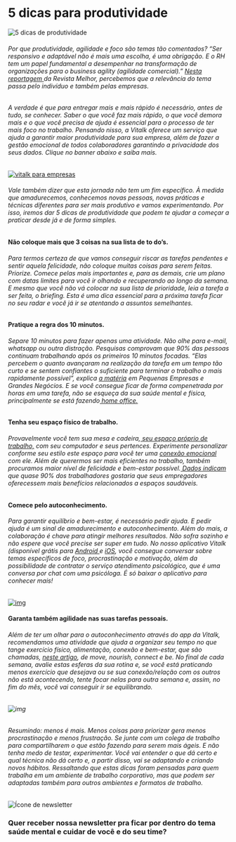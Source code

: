 # 5 dicas para produtividade

![5 dicas de produtividade](https://www.vitalk.com.br/index/wp-content/uploads/2020/08/25-produtividade-1024x576.png)

###### Por que produtividade, agilidade e foco são temas tão comentados? “Ser responsivo e adaptável não é mais uma escolha, é uma obrigação. E o RH tem um papel fundamental a desempenhar na transformação de organizações para o *business agility* (agilidade comercial).” [Nesta reportagem ](https://revistamelhor.com.br/por-que-a-area-de-rh-tem-de-buscar-a-agilidade/)da Revista Melhor, percebemos que a relevância do tema passa pelo indivíduo e também pelas empresas.

###### A verdade é que para entregar mais e mais rápido é necessário, antes de tudo, se conhecer. Saber o que você faz mais rápido, o que você demora mais e o que você precisa de ajuda é essencial para o processo de ter mais foco no trabalho. Pensando nisso, a Vitalk oferece um serviço que ajuda a garantir maior produtividade para sua empresa, além de fazer a gestão emocional de todos colaboradores garantindo a privacidade dos seus dados. Clique no banner abaixo e saiba mais.

 

[![vitalk para empresas](https://www.vitalk.com.br/index/wp-content/uploads/2020/08/Banner-empresas-1.png)](https://www.vitalk.com.br/solucoes-para-empresas/)

###### Vale também dizer que esta jornada não tem um fim específico. À medida que amadurecemos, conhecemos novas pessoas, novas práticas e técnicas diferentes para ser mais produtivo e vamos experimentando. Por isso, iremos dar 5 dicas de produtividade que podem te ajudar a começar a praticar desde já e de forma simples.

#### **Não coloque mais que 3 coisas na sua lista de to do’s.**

###### Para termos certeza de que vamos conseguir riscar as tarefas pendentes e sentir aquela felicidade, não coloque muitas coisas para serem feitas. Priorize. Comece pelas mais importantes e, para as demais, crie um plano com datas limites para você ir olhando e recuperando ao longo da semana. E mesmo que você não vá colocar na sua lista de prioridade, leia a tarefa a ser feita, o briefing. Esta é uma dica essencial para a próxima tarefa ficar no seu radar e você já ir se atentando a assuntos semelhantes.

#### **Pratique a regra dos 10 minutos.**

###### Separe 10 minutos para fazer apenas uma atividade. Não olhe para e-mail, whatsapp ou outra distração. Pesquisas comprovam que 90% das pessoas continuam trabalhando após os primeiros 10 minutos focadas. “Elas percebem o quanto avançaram na realização da tarefa em um tempo tão curto e se sentem confiantes o suficiente para terminar o trabalho o mais rapidamente possível”, explica [a matéria](https://revistapegn.globo.com/Administracao-de-empresas/noticia/2017/03/aumente-sua-produtividade-com-regra-dos-10-minutos.html) em Pequenas Empresas e Grandes Negócios. E se você consegue ficar de forma compenetrada por horas em uma tarefa, não se esqueça da sua saúde mental e física, principalmente se está fazendo[ home office.](https://www.vitalk.com.br/blog/home-office-como-ser-mais-produtivo/)

#### **Tenha seu espaço físico de trabalho.**

###### Provavelmente você tem sua mesa e cadeira,[ seu espaço próprio de trabalho,](https://www.vitalk.com.br/blog/espaco-de-trabalho/) com seu computador e seus pertences. Experimente personalizar conforme seu estilo este espaço para você ter uma [conexão emocional](https://www.businessnewsdaily.com/7456-workspace-design-productivity.html) com ele. Além de querermos ser mais eficientes no trabalho, também procuramos maior nível de felicidade e bem-estar possível.[ Dados indicam](https://www.forbes.com/sites/alankohll/2019/01/24/how-your-office-space-impacts-employee-wellbeing/#6b4a6cea64f3) que quase 90% dos trabalhadores gostaria que seus empregadores oferecessem mais benefícios relacionados a espaços saudáveis.

#### **Comece pelo autoconhecimento.**

###### Para garantir equilíbrio e bem-estar, é necessário pedir ajuda. E pedir ajuda é um sinal de amadurecimento e autoconhecimento. Além do mais, a colaboração é chave para atingir melhores resultados. Não sofra sozinho e não espere que você precise ser super em tudo. No nosso aplicativo Vitalk (disponível grátis para [Android ](https://play.google.com/store/apps/details?id=health.tnh.vitalk&showAllReviews=true)e [iOS](https://apps.apple.com/br/app/vitalk/id1483851537), você consegue conversar sobre temas específicos de foco, procrastinação e motivação, além da possibilidade de contratar o serviço atendimento psicológico, que é uma conversa por chat com uma psicóloga. É só baixar o aplicativo para conhecer mais!

 

[![img](https://www.vitalk.com.br/index/wp-content/uploads/2020/08/Banner-produtividade-1.png)](https://www.vitalk.com.br/solucoes-para-voce/)

 

#### **Garanta também agilidade nas suas tarefas pessoais.**

###### Além de ter um olhar para o autoconhecimento através do app da Vitalk, recomendamos uma atividade que ajuda a organizar seu tempo no que tange exercício físico, alimentação, conexão e bem-estar, que são chamadas, [neste artigo](https://sharpbrains.com/blog/2020/04/01/move-nourish-connect-be-four-daily-habits-to-protect-our-mental-well-being-while-sheltering-in-place/), de *move, nourish, connect* e *be*. No final de cada semana, avalie estas esferas da sua rotina e, se você está praticando menos exercício que desejava ou se sua conexão/relação com os outros não está acontecendo, tente focar nelas para outra semana e, assim, no fim do mês, você vai conseguir ir se equilibrando.

###### ![img](https://www.vitalk.com.br/index/wp-content/uploads/2020/08/imagem-blogpost-produtividade-1.png)

###### Resumindo: menos é mais. Menos coisas para priorizar gera menos procrastinação e menos frustração. Se junte com um colega de trabalho para compartilharem o que estão fazendo para serem mais ágeis. E não tenha medo de testar, experimentar. Você vai entender o que dá certo e qual técnica não dá certo e, a partir disso, vai se adaptando e criando novos hábitos. Ressaltando que estas dicas foram pensadas para quem trabalha em um ambiente de trabalho corporativo, mas que podem ser adaptadas também para outros ambientes e formatos de trabalho.

###### 

![Ícone de newsletter](https://d335luupugsy2.cloudfront.net/cms/files/20655/1618835669/$rwmvpt55mhg)

### **Quer receber nossa newsletter pra ficar por dentro do tema saúde mental e cuidar de você e do seu time?**